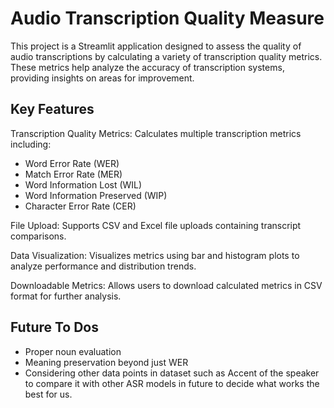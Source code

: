 # Audio Transcription Quality Measure
This project is a Streamlit application designed to assess the quality of audio transcriptions by calculating a variety of transcription quality metrics. These metrics help analyze the accuracy of transcription systems, providing insights on areas for improvement.

## Key Features
Transcription Quality Metrics: Calculates multiple transcription metrics including:
- Word Error Rate (WER)
- Match Error Rate (MER)
- Word Information Lost (WIL)
- Word Information Preserved (WIP)
- Character Error Rate (CER)

File Upload: Supports CSV and Excel file uploads containing transcript comparisons.

Data Visualization: Visualizes metrics using bar and histogram plots to analyze performance and distribution trends.

Downloadable Metrics: Allows users to download calculated metrics in CSV format for further analysis.

## Future To Dos
- Proper noun evaluation
- Meaning preservation beyond just WER
- Considering other data points in dataset such as Accent of the speaker to compare it with other ASR models in future to decide what works the best for us.